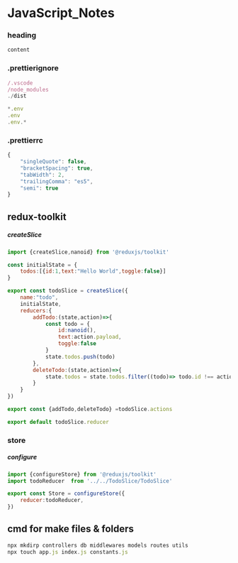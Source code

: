 # JavaScript_Notes

### heading
```javascript
content

```
### .prettierignore
```javascript
/.vscode
/node_modules
./dist

*.env
.env
.env.*

```

### .prettierrc
```javascript
{
    "singleQuote": false,
    "bracketSpacing": true,
    "tabWidth": 2,
    "trailingComma": "es5",
    "semi": true
}

```









## redux-toolkit
##### createSlice
```javascript
import {createSlice,nanoid} from '@reduxjs/toolkit'

const initialState = {
    todos:[{id:1,text:"Hello World",toggle:false}]
}

export const todoSlice = createSlice({
    name:"todo",
    initialState,
    reducers:{
        addTodo:(state,action)=>{
            const todo = {
                id:nanoid(),
                text:action.payload,
                toggle:false
            }
            state.todos.push(todo)
        },
        deleteTodo:(state,action)=>{
            state.todos = state.todos.filter((todo)=> todo.id !== action.payload)
        }
    }
})

export const {addTodo,deleteTodo} =todoSlice.actions

export default todoSlice.reducer

```
### store
##### configure
```javascript
import {configureStore} from '@reduxjs/toolkit'
import todoReducer  from '../../TodoSlice/TodoSlice'

export const Store = configureStore({
    reducer:todoReducer,
})

```
## cmd for make files & folders
```javascript
npx mkdirp controllers db middlewares models routes utils
npx touch app.js index.js constants.js

```
